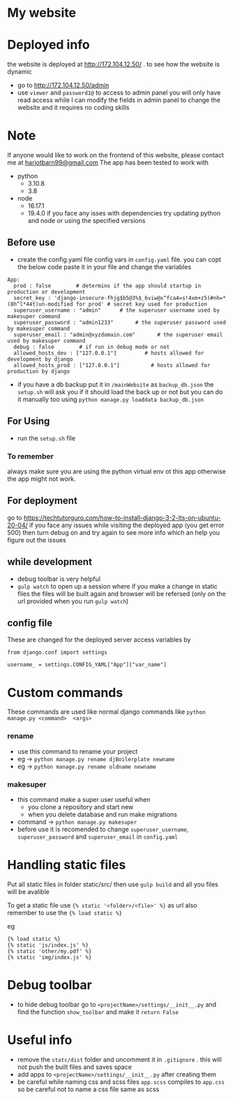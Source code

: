 # My website

# Deployed info
the website is deployed at http://172.104.12.50/ .
to see how the website is dynamic 
- go to http://172.104.12.50/admin 
- use `viewer` and `password1@` to access to admin panel
you will only have read access while I can modify the fields in admin panel to change the website and it requires no coding skills

# Note
If anyone would like to work on the frontend of this website, please contact me at harjotbarn99@gmail.com
The app has been tested to work with 
- python 
  - 3.10.8
  - 3.8
- node 
  - 16.17.1 
  - 19.4.0
if you face any isses with dependencies try updating python and node or using the specified versions

## Before use
- create the config.yaml file
config vars  in `config.yaml` file. you can copt the below code paste it in your file and change the variables

```
App:
  prod : false        # determins if the app should startup in production or development
  secret_key : 'django-insecure-fhjg$b5@3%$_6viw@x^fca4=s!4xm+z5(#nh=*(8h^l*44t)un-modified for prod' # secret key used for production
  superuser_username : "admin"      # the superuser username used by makesuper command
  superuser_password : "admin1233"       # the superuser password used by makesuper command
  superuser_email : "admin@xyzdomain.com"       # the superuser email used by makesuper command
  debug : false        # if run in debug mode or not
  allowed_hosts_dev : ["127.0.0.1"]         # hosts allowed for development by django
  allowed_hosts_prod : ["127.0.0.1"]          # hosts allowed for production by django
```

- if you have a db backup put it in `/mainWebsite` as `backup_db.json`
the `setup.sh` will ask you if it should load the back up or not but you can do it manually too using `python manage.py loaddata backup_db.json`


## For Using
- run the `setup.sh` file 

### To remember 
always make sure you are using the python virtual env ot this app otherwise the app might not work.

## For deployment
go to https://techtutorguro.com/how-to-install-django-3-2-lts-on-ubuntu-20-04/
if you face any issues while visiting the deployed app (you get error 500) then turn debug on and try again to see more info which  an help you figure out the issues

## while development
- debug toolbar is very helpful 
- `gulp watch` to open up a session where if you make a change in static files the files will be built again and browser will be refersed (only on the url provided when you run `gulp watch`)


## config file
These are changed for the deployed server
access variables by 
```
from django.conf import settings

username_ = settings.CONFIG_YAML["App"]["var_name"]
```


# Custom commands
These commands are used like normal django commands like `python manage.py <command>  <args>`

### rename 
+ use this command to rename your project 
+ eg -> `python manage.py rename djBoilerplate newname`
+ eg -> `python manage.py rename oldname newname`

###  makesuper
+ this command make a super user useful when 
  + you clone a repository and start new
  + when you delete database and run make migrations
+ command -> `python manage.py makesuper`
+ before use it is recomended to change `superuser_username`, `superuser_password` and `superuser_email` in `config.yaml`
  
  

# Handling static files
Put all static files in folder static/src/<folder>
then use `gulp build` and all you files will be avalible 

To get a static file use `{% static '<folder>/<file>' %}` as url also remember to use the `{% load static %}`

eg 
```
{% load static %}
{% static 'js/index.js' %}
{% static 'other/my.pdf' %}
{% static 'img/index.js' %}
```


# Debug toolbar
+ to hide debug toolbar go to `<projectName>/settings/__init__.py` and find the function `show_toolbar` and make it `return False`


# Useful info
- remove the `statc/dist` folder and uncomment it in `.gitignore` . this will not push the built files and saves space
- add apps to `<projectName>/settings/__init__.py` after creating them
- be careful while naming css and scss files `app.scss` compiles to `app.css` so be careful not to name a css file same as scss



